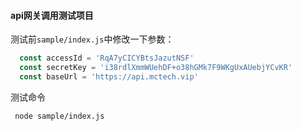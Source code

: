 #### api网关调用测试项目

测试前`sample/index.js`中修改一下参数：

``` js
  const accessId = 'RqA7yCICYBtsJazutNSF'
  const secretKey = 'i38rdlXmmWUehDF+o38hGMk7F9WKgUxAUebjYCvKR'
  const baseUrl = 'https://api.mctech.vip'
```

测试命令

```
 node sample/index.js 
```
